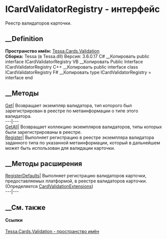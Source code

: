 # ICardValidatorRegistry - интерфейс
Реестр валидаторов карточки.
## __Definition
 **Пространство имён:** [Tessa.Cards.Validation](N_Tessa_Cards_Validation.htm)  
 **Сборка:** Tessa (в Tessa.dll) Версия: 3.6.0.17
C# __Копировать
     public interface ICardValidatorRegistry
VB __Копировать
     Public Interface ICardValidatorRegistry
C++ __Копировать
     public interface class ICardValidatorRegistry
F# __Копировать
     type ICardValidatorRegistry = interface end
##  __Методы
[Get](M_Tessa_Cards_Validation_ICardValidatorRegistry_Get.htm)| Возвращает
экземпляр валидатора, тип которого был зарегистрирован в реестре по
метаинформации о типе этого валидатора.  
---|---  
[GetAll](M_Tessa_Cards_Validation_ICardValidatorRegistry_GetAll.htm)|
Возвращает коллекцию экземпляров валидаторов, типы которых были
зарегистрированы в реестре.  
[Register](M_Tessa_Cards_Validation_ICardValidatorRegistry_Register.htm)|
Выполняет регистрацию в реестре экземпляра валидатора заданного типа по
указанной метаинформации, который в дальнейшем может быть использован для
валидации карточки.  
## __Методы расширения
[RegisterDefaults](M_Tessa_Cards_Validation_CardValidationExtensions_RegisterDefaults.htm)|
Выполняет регистрацию валидаторов карточки, предоставляемых платформой, в
реестре валидаторов карточки.  
(Определяется
[CardValidationExtensions](T_Tessa_Cards_Validation_CardValidationExtensions.htm))  
---|---  
##  __См. также
#### Ссылки
[Tessa.Cards.Validation - пространство имён](N_Tessa_Cards_Validation.htm)
